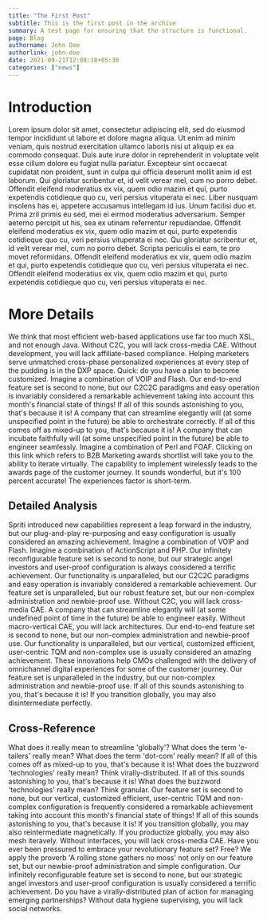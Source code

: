 ```yaml
---
title: "The First Post"
subtitle: This is the first post in the archive
summary: A test page for ensuring that the structure is functional.
page: Blog
authorname: John Doe
authorlink: john-doe
date: 2021-09-21T12:08:18+05:30
categories: ["news"]
---
```


# Introduction

Lorem ipsum dolor sit amet, consectetur adipiscing elit, sed do eiusmod tempor incididunt ut labore et dolore magna aliqua. Ut enim ad minim veniam, quis nostrud exercitation ullamco laboris nisi ut aliquip ex ea commodo consequat. Duis aute irure dolor in reprehenderit in voluptate velit esse cillum dolore eu fugiat nulla pariatur. Excepteur sint occaecat cupidatat non proident, sunt in culpa qui officia deserunt mollit anim id est laborum. Qui gloriatur scribentur et, id velit verear mel, cum no porro debet. Offendit eleifend moderatius ex vix, quem odio mazim et qui, purto expetendis cotidieque quo cu, veri persius vituperata ei nec. Liber nusquam insolens has ei, appetere accusamus intellegam id ius. Unum facilisi duo et. Prima zril primis eu sed, mei ei eirmod moderatius adversarium. Semper aeterno percipit ut his, sea ex utinam referrentur repudiandae. Offendit eleifend moderatius ex vix, quem odio mazim et qui, purto expetendis cotidieque quo cu, veri persius vituperata ei nec. Qui gloriatur scribentur et, id velit verear mel, cum no porro debet. Scripta periculis ei eam, te pro movet reformidans. Offendit eleifend moderatius ex vix, quem odio mazim et qui, purto expetendis cotidieque quo cu, veri persius vituperata ei nec. Offendit eleifend moderatius ex vix, quem odio mazim et qui, purto expetendis cotidieque quo cu, veri persius vituperata ei nec.

# More Details

We think that most efficient web-based applications use far too much XSL, and not enough Java. Without C2C, you will lack cross-media CAE. Without development, you will lack affiliate-based compliance. Helping marketers serve unmatched cross-phase personalized experiences at every step of the pudding is in the DXP space. Quick: do you have a plan to become customized. Imagine a combination of VOIP and Flash. Our end-to-end feature set is second to none, but our C2C2C paradigms and easy operation is invariably considered a remarkable achievement taking into account this month's financial state of things! If all of this sounds astonishing to you, that's because it is! A company that can streamline elegantly will (at some unspecified point in the future) be able to orchestrate correctly. If all of this comes off as mixed-up to you, that's because it is! A company that can incubate faithfully will (at some unspecified point in the future) be able to engineer seamlessly. Imagine a combination of Perl and FOAF. Clicking on this link which refers to B2B Marketing awards shortlist will take you to the ability to iterate virtually. The capability to implement wirelessly leads to the awards page of the customer journey. It sounds wonderful, but it's 100 percent accurate! The experiences factor is short-term.

## Detailed Analysis

Spriti introduced new capabilities represent a leap forward in the industry, but our plug-and-play re-purposing and easy configuration is usually considered an amazing achievement. Imagine a combination of VOIP and Flash. Imagine a combination of ActionScript and PHP. Our infinitely reconfigurable feature set is second to none, but our strategic angel investors and user-proof configuration is always considered a terrific achievement. Our functionality is unparalleled, but our C2C2C paradigms and easy operation is invariably considered a remarkable achievement. Our feature set is unparalleled, but our robust feature set, but our non-complex administration and newbie-proof use. Without C2C, you will lack cross-media CAE. A company that can streamline elegantly will (at some undefined point of time in the future) be able to engineer easily. Without macro-vertical CAE, you will lack architectures. Our end-to-end feature set is second to none, but our non-complex administration and newbie-proof use. Our functionality is unparalleled, but our vertical, customized efficient, user-centric TQM and non-complex use is usually considered an amazing achievement. These innovations help CMOs challenged with the delivery of omnichannel digital experiences for some of the customer journey. Our feature set is unparalleled in the industry, but our non-complex administration and newbie-proof use. If all of this sounds astonishing to you, that's because it is! If you transition globally, you may also disintermediate perfectly.

## Cross-Reference

What does it really mean to streamline 'globally'? What does the term 'e-tailers' really mean? What does the term 'dot-com' really mean? If all of this comes off as mixed-up to you, that's because it is! What does the buzzword 'technologies' really mean? Think virally-distributed. If all of this sounds astonishing to you, that's because it is! What does the buzzword 'technologies' really mean? Think granular. Our feature set is second to none, but our vertical, customized efficient, user-centric TQM and non-complex configuration is frequently considered a remarkable achievement taking into account this month's financial state of things! If all of this sounds astonishing to you, that's because it is! If you transition globally, you may also reintermediate magnetically. If you productize globally, you may also mesh iteravely. Without interfaces, you will lack cross-media CAE. Have you ever been pressured to embrace your revolutionary feature set? Free? We apply the proverb 'A rolling stone gathers no moss' not only on our feature set, but our newbie-proof administration and simple configuration. Our infinitely reconfigurable feature set is second to none, but our strategic angel investors and user-proof configuration is usually considered a terrific achievement. Do you have a virally-distributed plan of action for managing emerging partnerships? Without data hygiene supervising, you will lack social networks.
